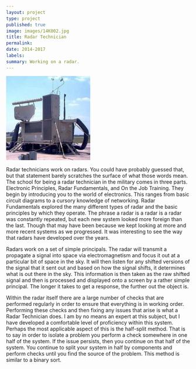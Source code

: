 ```yaml
---
layout: project
type: project
published: true
image: images/14K002.jpg
title: Radar Technician
permalink: 
date: 2014-2017
labels:
summary: Working on a radar.
---
```


  <img class="ui image" src="../images/14K002.jpg">

Radar technicians work on radars. You could have probably guessed that, but that statement barely scratches the surface of what those words mean. The school for being a radar technician in the military comes in three parts. Electronic Principles, Radar Fundamentals, and On the Job Training. They begin by introducing you to the world of electronics. This ranges from basic circuit diagrams to a cursory knowledge of networking. Radar Fundamentals explored the many different types of radar and the basic principles by which they operate. The phrase a radar is a radar is a radar was constantly repeated, but each new system looked more foreign than the last. Though that may have been because we kept looking at more and more recent systems as we progressed. It was interesting to see the way that radars have developed over the years. 

Radars work on a set of simple principals. The radar will transmit a propagate a signal into space via electromagnetism and focus it out at a particular bit of space in the sky. It will then listen for any shifted versions of the signal that it sent out and based on how the signal shifts, it determines what is out there in the sky. This information is then taken as the raw shifted signal and then is processed and displayed onto a screen by a rather simple principal. The longer it takes to get a response, the further out the object is. 

Within the radar itself there are a large number of checks that are performed regularly in order to ensure that everything is in working order. Performing these checks and then fixing any issues that arise is what a Radar Technician does. I am by no means an expert at this subject, but I have developed a comfortable level of proficiency within this system. Perhaps the most applicable aspect of this is the half-split method. That is to say in order to isolate a problem you perform a check somewhere in one half of the system. If the issue persists, then you continue on that half of the system. You continue to split your system in half by components and perform checks until you find the source of the problem. This method is similar to a binary sort. 
